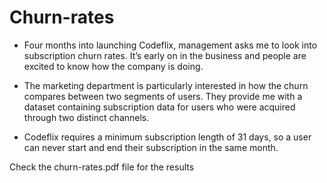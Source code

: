 # Churn-rates

* Four months into launching Codeflix, management asks me to look into subscription churn rates. It’s early on in the business and people are excited to know how the company is doing.

* The marketing department is particularly interested in how the churn compares between two segments of users. They provide me with a dataset containing subscription data for users who were acquired through two distinct channels. 

* Codeflix requires a minimum subscription length of 31 days, so a user can never start and end their subscription in the same month.


Check the churn-rates.pdf file for the results
